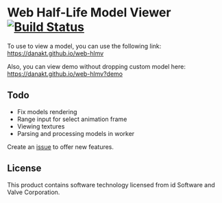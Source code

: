 # Web Half-Life Model Viewer [![Build Status](https://travis-ci.org/danakt/web-hlmv.svg?branch=master)](https://travis-ci.org/danakt/web-hlmv)

To use to view a model, you can use the following link:  
https://danakt.github.io/web-hlmv

Also, you can view demo without dropping custom model here:  
https://danakt.github.io/web-hlmv?demo

## Todo

- Fix models rendering
- Range input for select animation frame
- Viewing textures
- Parsing and processing models in worker

Create an [issue](https://github.com/danakt/web-hlmv/issues) to offer new features.

## License

This product contains software technology licensed from id Software and Valve
Corporation.
